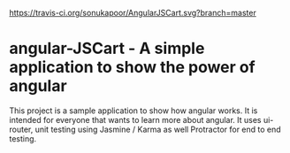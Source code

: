 https://travis-ci.org/sonukapoor/AngularJSCart.svg?branch=master

# angular-JSCart - A simple application to show the power of angular

This project is a sample application to show how angular works. 
It is intended for everyone that wants to learn more about angular. 
It uses ui-router, unit testing using Jasmine / Karma as well Protractor for end to end testing. 
